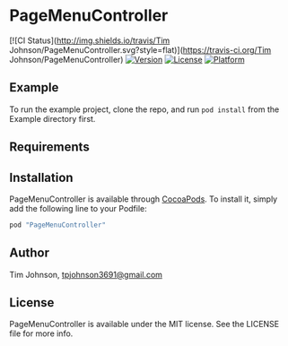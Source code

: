 # PageMenuController

[![CI Status](http://img.shields.io/travis/Tim Johnson/PageMenuController.svg?style=flat)](https://travis-ci.org/Tim Johnson/PageMenuController)
[![Version](https://img.shields.io/cocoapods/v/PageMenuController.svg?style=flat)](http://cocoapods.org/pods/PageMenuController)
[![License](https://img.shields.io/cocoapods/l/PageMenuController.svg?style=flat)](http://cocoapods.org/pods/PageMenuController)
[![Platform](https://img.shields.io/cocoapods/p/PageMenuController.svg?style=flat)](http://cocoapods.org/pods/PageMenuController)

## Example

To run the example project, clone the repo, and run `pod install` from the Example directory first.

## Requirements

## Installation

PageMenuController is available through [CocoaPods](http://cocoapods.org). To install
it, simply add the following line to your Podfile:

```ruby
pod "PageMenuController"
```

## Author

Tim Johnson, tpjohnson3691@gmail.com

## License

PageMenuController is available under the MIT license. See the LICENSE file for more info.
